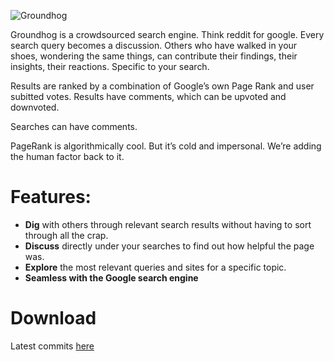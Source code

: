 
![Groundhog](http://i.imgur.com/QYPXwog.png)

Groundhog is a crowdsourced search engine.  Think reddit for google.  Every search query becomes a discussion.  Others who have walked in your shoes, wondering the same things, can contribute their findings, their insights, their reactions.  Specific to your search.  

Results are ranked by a combination of Google’s own Page Rank and user subitted votes.  Results have comments, which can be upvoted and downvoted.

Searches can have comments.

PageRank is algorithmically cool.  But it’s cold and impersonal.  We’re adding the human factor back to it.

Features:
=========
- **Dig** with others through relevant search results without having to sort through all the crap.
- **Discuss** directly under your searches to find out how helpful the page was.
- **Explore** the most relevant queries and sites for a specific topic.
- **Seamless with the Google search engine**


Download 
=========
Latest commits [here](https://github.com/n4ru/Groundhog)
